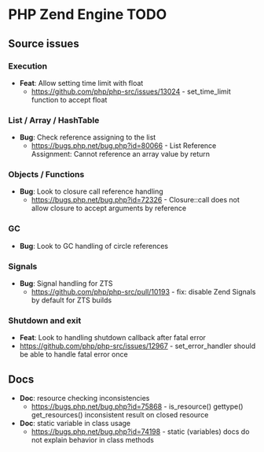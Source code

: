 # PHP Zend Engine TODO

## Source issues

### Execution

- **Feat**: Allow setting time limit with float
  - https://github.com/php/php-src/issues/13024 - set_time_limit function to accept float

### List / Array / HashTable

- **Bug**: Check reference assigning to the list
  - https://bugs.php.net/bug.php?id=80066 - List Reference Assignment: Cannot reference an array value by return

### Objects / Functions

- **Bug**: Look to closure call reference handling
  - https://bugs.php.net/bug.php?id=72326 - Closure::call does not allow closure to accept arguments by reference

### GC

- **Bug**: Look to GC handling of circle references

### Signals

- **Bug**: Signal handling for ZTS
  - https://github.com/php/php-src/pull/10193 - fix: disable Zend Signals by default for ZTS builds

### Shutdown and exit

-  **Feat**: Look to handling shutdown callback after fatal error
  - https://github.com/php/php-src/issues/12967 - set_error_handler should be able to handle fatal error once

## Docs

- **Doc**: resource checking inconsistencies
  - https://bugs.php.net/bug.php?id=75868 - is_resource() gettype() get_resources() inconsistent result on closed resource
- **Doc**: static variable in class usage
  - https://bugs.php.net/bug.php?id=74198 - static (variables) docs do not explain behavior in class methods
